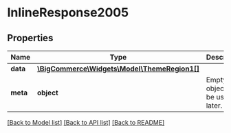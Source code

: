 # InlineResponse2005

## Properties
Name | Type | Description | Notes
------------ | ------------- | ------------- | -------------
**data** | [**\BigCommerce\Widgets\Model\ThemeRegion1[]**](ThemeRegion1.md) |  | [optional] 
**meta** | **object** | Empty meta object; may be used later. | [optional] 

[[Back to Model list]](../../README.md#documentation-for-models) [[Back to API list]](../../README.md#documentation-for-api-endpoints) [[Back to README]](../../README.md)

